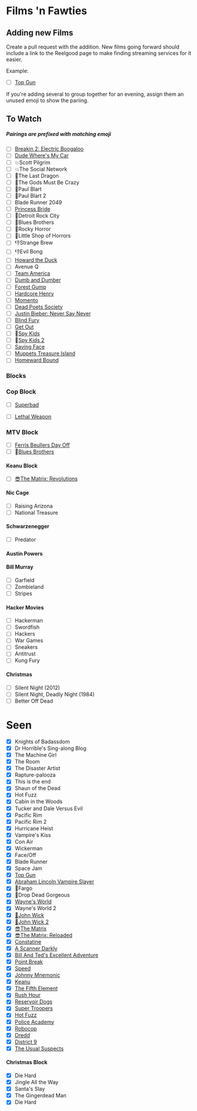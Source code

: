 # Films 'n Fawties

## Adding new Films
Create a pull request with the addition. New films going forward should include a link to the Reelgood page to make finding streaming services for it easier.

Example: 
- [ ] [Top Gun](https://reelgood.com/movie/top-gun-1986)

If you're adding several to group together for an evening, assign them an unused emoji to show the pariing. 

## To Watch
##### Pairings are prefixed with matching emoji
- [ ] [Breakin 2: Electric Boogaloo](https://reelgood.com/movie/breakin-2-electric-boogaloo-1984)
- [ ] [Dude Where's My Car](https://reelgood.com/movie/dude-wheres-my-car-2000)
- [ ] :boom:Scott Pilgrim
- [ ] :boom:The Social Network
- [ ] :facepunch:The Last Dragon
- [ ] :facepunch:The Gods Must Be Crazy
- [ ] :poop:Paul Blart
- [ ] :poop:Paul Blart 2
- [ ] Blade Runner 2049
- [ ] [Princess Bride](https://reelgood.com/movie/the-princess-bride-1987)
- [ ] :musical_note:Detroit Rock City
- [ ] :musical_note:Blues Brothers
- [ ] :musical_note:Rocky Horror
- [ ] :musical_note:Little Shop of Horrors
- [ ] :-1:Strange Brew
- [ ] :-1:Evil Bong
- [ ] [Howard the Duck](https://reelgood.com/movie/howard-the-duck-1986)
- [ ] Avenue Q 
- [ ] [Team America](https://reelgood.com/movie/team-america-world-police-2004)
- [ ] [Dumb and Dumber](https://reelgood.com/movie/dumb-and-dumber-1994)
- [ ] [Forest Gump](https://www.imdb.com/title/tt0109830/)
- [ ] [Hardcore Henry](https://reelgood.com/movie/hardcore-henry-2015)
- [ ] [Momento](https://reelgood.com/movie/memento-2000)
- [ ] [Dead Poets Society](https://reelgood.com/movie/dead-poets-society-1989)
- [ ] [Justin Bieber: Never Say Never](https://reelgood.com/movie/justin-bieber-never-say-never-2011)
- [ ] [Blind Fury](https://reelgood.com/movie/blind-fury-1989)
- [ ] [Get Out](https://reelgood.com/movie/get-out-2017)
- [ ] 🧠[Spy Kids](https://reelgood.com/movie/spy-kids-2001)
- [ ] 🧠[Spy Kids 2](https://reelgood.com/movie/spy-kids-2-the-island-of-lost-dreams-2002)
- [ ] [Saving Face](https://reelgood.com/movie/saving-face-2004)
- [ ] [Muppets Treasure Island](https://reelgood.com/movie/muppet-treasure-island-1996)
- [ ] [Homeward Bound](https://reelgood.com/movie/homeward-bound-the-incredible-journey-1993)

### Blocks

### Cop Block
- [ ] [Superbad](https://reelgood.com/movie/superbad-2007)
- [ ] [Lethal Weapon](https://reelgood.com/movie/lethal-weapon-1987)


### MTV Block
- [ ] [Ferris Beullers Day Off](https://reelgood.com/movie/ferris-buellers-day-off-1986)
- [ ] :musical_note:[Blues Brothers](https://reelgood.com/movie/the-blues-brothers-1980)

#### Keanu Block
- [ ] [:sunglasses:The Matrix: Revolutions](https://reelgood.com/movie/the-matrix-revolutions-2003)

#### Nic Cage
- [ ] Raising Arizona
- [ ] National Treasure

#### Schwarzenegger
- [ ] Predator 

#### Austin Powers

#### Bill Murray
- [ ] Garfield
- [ ] Zombieland
- [ ] Stripes

#### Hacker Movies
- [ ] Hackerman
- [ ] Swordfish
- [ ] Hackers
- [ ] War Games
- [ ] Sneakers
- [ ] Antitrust
- [ ] Kung Fury

#### Christmas
- [ ] Silent Night (2012)
- [ ] Silent Night, Deadly Night (1984)
- [ ] Better Off Dead

# Seen
- [x] Knights of Badassdom
- [x] Dr Horrible's Sing-along Blog
- [x] The Machine Girl
- [x] The Room
- [x] The Disaster Artist
- [x] Rapture-palooza
- [x] This is the end
- [x] Shaun of the Dead
- [x] Hot Fuzz
- [x] Cabin in the Woods
- [x] Tucker and Dale Versus Evil
- [x] Pacific Rim
- [x] Pacific Rim 2
- [x] Hurricane Heist
- [x] Vampire's Kiss
- [x] Con Air
- [x] Wickerman
- [x] Face/Off
- [x] Blade Runner
- [x] Space Jam
- [x] [Top Gun](https://reelgood.com/movie/top-gun-1986)
- [x] [Abraham Lincoln Vampire Slayer](https://www.imdb.com/title/tt1611224/)
- [x] :tada:Fargo
- [x] :tada:Drop Dead Gorgeous
- [x] [Wayne's World](https://reelgood.com/movie/waynes-world-1992)
- [x] Wayne's World 2
- [x] [:gun:John Wick](https://reelgood.com/movie/john-wick-2014)
- [x] [:gun:John Wick 2](https://reelgood.com/movie/john-wick-chapter-2-2017)
- [x] [:sunglasses:The Matrix](https://reelgood.com/movie/the-matrix-1999)
- [x] [:sunglasses:The Matrix: Reloaded](https://reelgood.com/movie/the-matrix-reloaded-2003)
- [X] [Constatine](https://reelgood.com/movie/constantine-2005)
- [X] [A Scanner Darkly](https://reelgood.com/movie/a-scanner-darkly-2006)
- [X] [Bill And Ted's Excellent Adventure](https://reelgood.com/movie/bill-teds-excellent-adventure-1989)
- [X] [Point Break](https://reelgood.com/movie/point-break-1991)
- [X] [Speed](https://reelgood.com/movie/speed-1994)
- [X] [Johnny Mnemonic](https://reelgood.com/movie/johnny-mnemonic-1995)
- [X] [Keanu](https://reelgood.com/movie/keanu-2016)
- [X] [The Fifth Element](https://reelgood.com/movie/the-fifth-element-1997)
- [X] [Rush Hour](https://reelgood.com/movie/rush-hour-1998)
- [X] [Reservoir Dogs](https://reelgood.com/movie/reservoir-dogs-1992)
- [X] [Super Troopers](https://reelgood.com/movie/super-troopers-2001)
- [X] [Hot Fuzz](https://reelgood.com/movie/hot-fuzz-2007)
- [X] [Police Academy](https://reelgood.com/movie/police-academy-1984)
- [X] [Robocop](https://reelgood.com/movie/robocop-1987)
- [X] [Dredd](https://reelgood.com/movie/dredd-2012)
- [X] [District 9](https://reelgood.com/movie/district-9-2009)
- [X] [The Usual Suspects](https://reelgood.com/movie/the-usual-suspects-1995)

#### Christmas Block
- [x] Die Hard
- [x] Jingle All the Way
- [x] Santa's Slay
- [x] The Gingerdead Man
- [x] Die Hard
